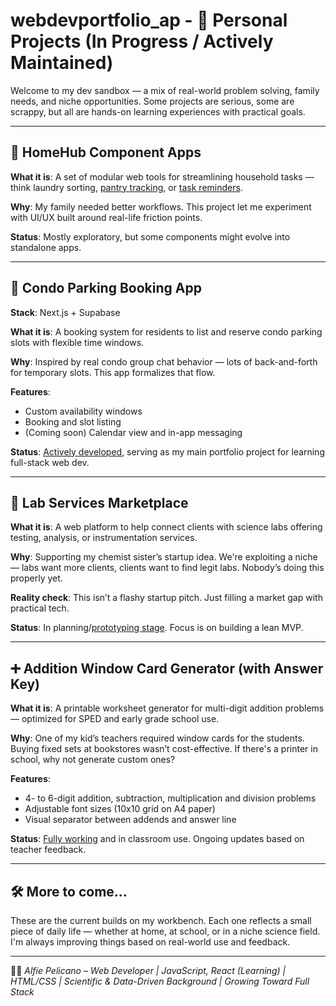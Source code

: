 # webdevportfolio_ap - 🚧 Personal Projects (In Progress / Actively Maintained)

Welcome to my dev sandbox — a mix of real-world problem solving, family needs, and niche opportunities. Some projects are serious, some are scrappy, but all are hands-on learning experiences with practical goals.

---

## 🏡 HomeHub Component Apps

**What it is**: A set of modular web tools for streamlining household tasks — think laundry sorting, [pantry tracking](https://apelicano.github.io/homeinventorytracker/), or [task reminders](https://apelicano.github.io/housechores/).

**Why**: My family needed better workflows. This project let me experiment with UI/UX built around real-life friction points.

**Status**: Mostly exploratory, but some components might evolve into standalone apps.

---

## 🚗 Condo Parking Booking App

**Stack**: Next.js + Supabase

**What it is**: A booking system for residents to list and reserve condo parking slots with flexible time windows.

**Why**: Inspired by real condo group chat behavior — lots of back-and-forth for temporary slots. This app formalizes that flow.

**Features**:
- Custom availability windows
- Booking and slot listing
- (Coming soon) Calendar view and in-app messaging

**Status**: [Actively developed](https://github.com/apelicano/parkingbooker), serving as my main portfolio project for learning full-stack web dev.

---

## 🔬 Lab Services Marketplace

**What it is**: A web platform to help connect clients with science labs offering testing, analysis, or instrumentation services.

**Why**: Supporting my chemist sister’s startup idea. We're exploiting a niche — labs want more clients, clients want to find legit labs. Nobody’s doing this properly yet.

**Reality check**: This isn’t a flashy startup pitch. Just filling a market gap with practical tech.

**Status**: In planning/[prototyping stage](https://github.com/apelicano/pipetgo-mockup). Focus is on building a lean MVP.

---

## ➕ Addition Window Card Generator (with Answer Key)

**What it is**: A printable worksheet generator for multi-digit addition problems — optimized for SPED and early grade school use.

**Why**: One of my kid’s teachers required window cards for the students. Buying fixed sets at bookstores wasn’t cost-effective. If there's a printer in school, why not generate custom ones?

**Features**:
- 4- to 6-digit addition, subtraction, multiplication and division problems
- Adjustable font sizes (10x10 grid on A4 paper)
- Visual separator between addends and answer line

**Status**: [Fully working](https://apelicano.github.io/windowcards/) and in classroom use. Ongoing updates based on teacher feedback.

---

## 🛠️ More to come…

These are the current builds on my workbench. Each one reflects a small piece of daily life — whether at home, at school, or in a niche science field. I'm always improving things based on real-world use and feedback.

---
👨‍💻 *Alfie Pelicano – Web Developer | JavaScript, React (Learning) | HTML/CSS | Scientific & Data-Driven Background | Growing Toward Full Stack*

